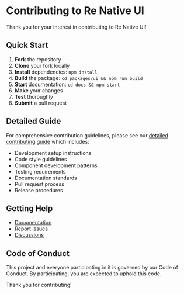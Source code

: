 # Contributing to Re Native UI

Thank you for your interest in contributing to Re Native UI!

## Quick Start

1. **Fork** the repository
2. **Clone** your fork locally
3. **Install** dependencies: `npm install`
4. **Build** the package: `cd packages/ui && npm run build`
5. **Start** documentation: `cd docs && npm start`
6. **Make** your changes
7. **Test** thoroughly
8. **Submit** a pull request

## Detailed Guide

For comprehensive contribution guidelines, please see our [detailed contributing guide](./docs/CONTRIBUTING.md) which includes:

- Development setup instructions
- Code style guidelines
- Component development patterns
- Testing requirements
- Documentation standards
- Pull request process
- Release procedures

## Getting Help

- [Documentation](https://rnativeui.dev)
- [Report Issues](https://github.com/pitaz/react-native-ui/issues)
- [Discussions](https://github.com/pitaz/react-native-ui/discussions)

## Code of Conduct

This project and everyone participating in it is governed by our Code of Conduct. By participating, you are expected to uphold this code.

Thank you for contributing!
